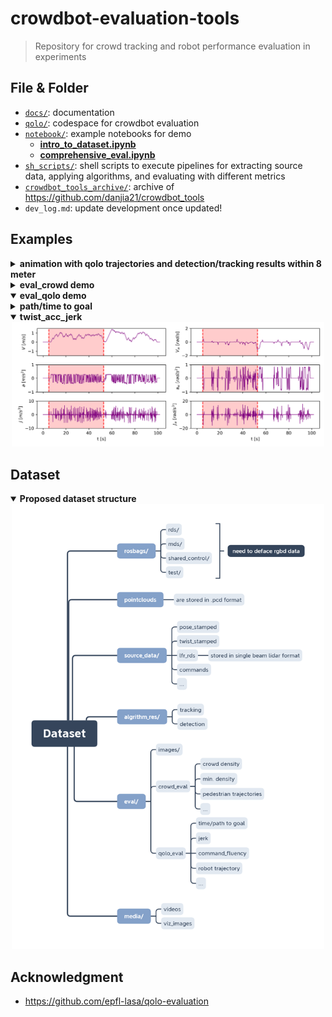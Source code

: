 # crowdbot-evaluation-tools

> Repository for crowd tracking and robot performance evaluation in experiments

## File & Folder

- [`docs/`](./docs/): documentation
- [`qolo/`](./qolo/): codespace for crowdbot evaluation
- [`notebook/`](./notebook/): example notebooks for demo
  - **[intro_to_dataset.ipynb](https://github.com/epfl-lasa/crowdbot-evaluation-tools/blob/main/notebooks/intro_to_dataset.ipynb)**
  - **[comprehensive_eval.ipynb](https://github.com/epfl-lasa/crowdbot-evaluation-tools/blob/main/notebooks/comprehensive_eval.ipynb)**
- [`sh_scripts/`](./sh_scripts/): shell scripts to execute pipelines for extracting source data, applying algorithms, and evaluating with different metrics
- [`crowdbot_tools_archive/`](./crowdbot_tools_archive/): archive of https://github.com/danjia21/crowdbot_tools
- `dev_log.md`: update development once updated!

## Examples

<details>
    <summary><b>animation with qolo trajectories and detection/tracking results within 8 meter</b></summary> <div align="center"> <img src="./example/2021-04-10-12-36-29.gif" alt="example video"   width="500" > </div>
</details>

<details>
    <summary><b>eval_crowd demo</b></summary>
    <details>
        <summary><b>crowd_density variations along the timestamps</b></summary> <div align="center"> <img src="./example/2021-04-24-13-11-03_crowd_density.png" alt="crowd_density"   width="500" > </div>
    </details>
    <details>
        <summary><b>min_dist variations along the timestamps</b></summary> <div align="center"> <img src="./example/2021-04-24-13-11-03_min_dist.png" alt="min_dist"   width="500" > </div>
    </details>
</details>
<details open>
    <summary><b>eval_qolo demo</b></summary>
    <details>
        <summary><b>path/time to goal</b></summary> <div align="center"> <img src="./example/2021-04-24-13-11-03_path.png" alt="path"   width="500" > </div>
    </details>
    <details open>
        <summary><b>twist_acc_jerk</b></summary> <div align="center"> <img src="./example/2021-04-24-13-11-03_qolo_command.png" alt="twist_acc_jerk"   width="500" > </div>
    </details>
</details>


## Dataset

<details open>
    <summary><b>Proposed dataset structure</b></summary> <div align="center"> <img src="./example/dataset_stucture.png" alt="dataset"   width="500" > </div>
</details>

## Acknowledgment

- https://github.com/epfl-lasa/qolo-evaluation
